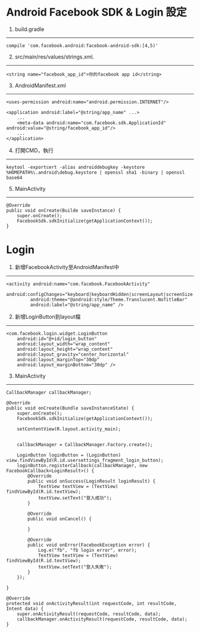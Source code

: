 Android Facebook SDK & Login 設定
===

1. build.gradle
---

    compile 'com.facebook.android:facebook-android-sdk:[4,5)'
    
    
2. src/main/res/values/strings.xml.
---     
   
     
    <string name="facebook_app_id">你的facebook app id</string>
         

3. AndroidManifest.xml
---
          
    <uses-permission android:name="android.permission.INTERNET"/>          

    <application android:label="@string/app_name" ...>
        ...
        <meta-data android:name="com.facebook.sdk.ApplicationId" android:value="@string/facebook_app_id"/>
        ...
    </application>
              

4. 打開CMD，執行
---


    keytool -exportcert -alias androiddebugkey -keystore %HOMEPATH%\.android\debug.keystore | openssl sha1 -binary | openssl base64


5. MainActivity
---
           
    @Override
    public void onCreate(Builde saveInstance) {
        super.onCreate();
        FacebookSdk.sdkInitialize(getApplicationContext());
    }    
           
           
Login
===
           
1. 新增FacebookActivity至AndroidManifest中
---
           
    <activity android:name="com.facebook.FacebookActivity"
             android:configChanges="keyboard|keyboardHidden|screenLayout|screenSize|orientation"
             android:theme="@android:style/Theme.Translucent.NoTitleBar"
             android:label="@string/app_name" />
             
             
2. 新增LoginButton到layout檔
---
             
    <com.facebook.login.widget.LoginButton
        android:id="@+id/login_button"
        android:layout_width="wrap_content"
        android:layout_height="wrap_content"
        android:layout_gravity="center_horizontal"
        android:layout_marginTop="30dp"
        android:layout_marginBottom="30dp" />    
                    
3. MainActivity
---
           
           
    CallbackManager callbackManager;
                
    @Override
    public void onCreate(Bundle saveInstanceState) {
        super.onCreate();
        FacebookSdk.sdkInitialize(getApplicationContext());
        
        setContentView(R.layout.activity_main);
        
        
        callbackManager = CallbackManager.Factory.create();
        
        LoginButton loginButton = (LoginButton) view.findViewById(R.id.usersettings_fragment_login_button);
        loginButton.registerCallback(callbackManager, new FacebookCallback<LoginResult>() {
            @Override
            public void onSuccess(LoginResult loginResult) {
                TextView textView = (TextView) findViewById(R.id.textView);
                textView.setText("登入成功");
            }

            @Override
            public void onCancel() {

            }

            @Override
            public void onError(FacebookException error) {
                Log.e("fb", "fb login error", error);
                TextView textView = (TextView) findViewById(R.id.textView);
                textView.setText("登入失敗");
            }
        });
            
    }    
    
    @Override
    protected void onActivityResult(int requestCode, int resultCode, Intent data) {
        super.onActivityResult(requestCode, resultCode, data);
        callbackManager.onActivityResult(requestCode, resultCode, data);
    }
                               